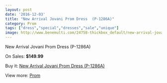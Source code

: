 ```yaml
---
layout: post
date: '2016-12-03'
title: "New Arrival Jovani Prom Dress  (P-1286A)"
category: Prom
tags: ["dress","special","dresses","sale","unique"]
image: http://www.benemulti.com/24758-thickbox_default/new-arrival-jovani-prom-dress-p-1286a.jpg
---
```

New Arrival Jovani Prom Dress  (P-1286A)

On Sales: **$149.99**
<a href="https://www.benemulti.com/en/prom/9709-new-arrival-jovani-prom-dress-p-1286a.html"><amp-img layout="responsive" width="600" height="600" src="//www.benemulti.com/24758-thickbox_default/new-arrival-jovani-prom-dress-p-1286a.jpg" alt="New Arrival Jovani Prom Dress  (P-1286A) 0" /></a>
<a href="https://www.benemulti.com/en/prom/9709-new-arrival-jovani-prom-dress-p-1286a.html"><amp-img layout="responsive" width="600" height="600" src="//www.benemulti.com/24759-thickbox_default/new-arrival-jovani-prom-dress-p-1286a.jpg" alt="New Arrival Jovani Prom Dress  (P-1286A) 1" /></a>

Buy it: [New Arrival Jovani Prom Dress  (P-1286A)](https://www.benemulti.com/en/prom/9709-new-arrival-jovani-prom-dress-p-1286a.html "New Arrival Jovani Prom Dress  (P-1286A)")

View more: [Prom](https://www.benemulti.com/en/78-prom "Prom")